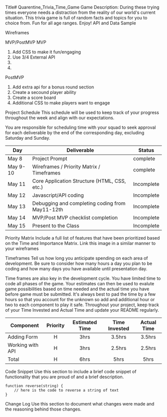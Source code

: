 Title# Quarentine_Trivia_Time_Game
Game Description: During these trying times everyone needs a distraction  from the reality of our world's current situation. This trivia game is full of random facts and topics for you to choice from. Fun for all age ranges. Enjoy!
API and Data Sample


Wireframes


MVP/PostMVP
MVP
1. Add CSS to make it fun/engaging
2. Use 3/4 External API
3.
4.

PostMVP
1. Add extra api for a bonus round section
2. Create a secound player ability
3. Create a score board
4. Additional CSS to make players want to engage

Project Schedule
This schedule will be used to keep track of your progress throughout the week and align with our expectations.

You are responsible for scheduling time with your squad to seek approval for each deliverable by the end of the corresponding day, excluding Saturday and Sunday.

|  Day | Deliverable | Status
|---|---| ---|
|May 8| Project Prompt | complete
|May 9-10| Wireframes / Priority Matrix / Timeframes | complete
|May 11| Core Application Structure (HTML, CSS, etc.) | Incomplete
|May 12| Javascript/API coding | Incomplete
|May 13| Debugging and completing coding from May11-12th  | Incomplete
|May 14| MVP/Post MVP checklist completion | Incomplete
|May 15| Present to the Class| Incomplete

Priority Matrix
Include a full list of features that have been prioritized based on the Time and Importance Matrix. Link this image in a similar manner to your wireframes

Timeframes
Tell us how long you anticipate spending on each area of development. Be sure to consider how many hours a day you plan to be coding and how many days you have available until presentation day.

Time frames are also key in the development cycle. You have limited time to code all phases of the game. Your estimates can then be used to evalute game possibilities based on time needed and the actual time you have before game must be submitted. It's always best to pad the time by a few hours so that you account for the unknown so add and additional hour or two to each component to play it safe. Throughout your project, keep track of your Time Invested and Actual Time and update your README regularly.

| Component | Priority | Estimated Time | Time Invested | Actual Time |
| --- | :---: |  :---: | :---: | :---: |
| Adding Form | H | 3hrs| 3.5hrs | 3.5hrs |
| Working with API | H | 3hrs| 2.5hrs | 2.5hrs |
| Total | H | 6hrs| 5hrs | 5hrs |
Code Snippet
Use this section to include a brief code snippet of functionality that you are proud of and a brief description.

```
function reverse(string) {
	// here is the code to reverse a string of text
}
```
Change Log
Use this section to document what changes were made and the reasoning behind those changes.
